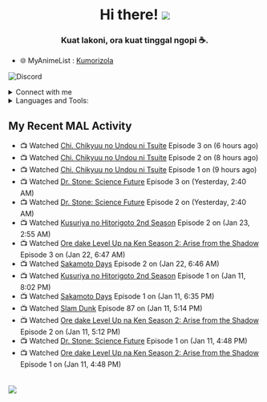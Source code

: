 <h1 align="center">Hi there! <img src="https://media.giphy.com/media/hvRJCLFzcasrR4ia7z/giphy.gif" width="25px"> </h1>
<h3 align="center">Kuat lakoni, ora kuat tinggal ngopi ☕.</h3>

- 🌐 MyAnimeList : [Kumorizola](https://myanimelist.net/animelist/Kumorizola)

![Discord](https://discord.c99.nl/widget/theme-1/761213268009943051.png)
<details>
      <summary>Connect with me</summary>
    <p align="left">
        <a href="https://www.instagram.com/kumorizola/" target="blank"><img align="center"
                src="https://raw.githubusercontent.com/rahuldkjain/github-profile-readme-generator/master/src/images/icons/Social/instagram.svg"
                alt="kumorizola" height="30" width="40" /></a>
        <a href="https://discord.com" target="blank"><img align="center"
                src="https://raw.githubusercontent.com/rahuldkjain/github-profile-readme-generator/master/src/images/icons/Social/discord.svg"
                alt="Kumori#5882" height="30" width="40" /></a>
    </p>
</details>

<details>
    <summary align="left">Languages and Tools:</summary>
<p align="left">
      <a href="https://www.w3schools.com/css/" target="_blank">
        <img src="https://raw.githubusercontent.com/devicons/devicon/master/icons/css3/css3-original-wordmark.svg"
            alt="css3" width="40" height="40" /> </a> <a href="https://www.w3.org/html/" target="_blank"> <img
            src="https://raw.githubusercontent.com/devicons/devicon/master/icons/html5/html5-original-wordmark.svg"
            alt="html5" width="40" height="40" /> </a> <a href="https://www.java.com" target="_blank"> <img
            src="https://raw.githubusercontent.com/devicons/devicon/master/icons/java/java-original.svg" alt="java"
            width="40" height="40" /> </a> <a href="https://developer.mozilla.org/en-US/docs/Web/JavaScript"
            target="_blank"> <img
            src="https://raw.githubusercontent.com/devicons/devicon/master/icons/javascript/javascript-original.svg"
            alt="javascript" width="40" height="40" /> </a> <a href="https://nodejs.org" target="_blank"> <img
            src="https://raw.githubusercontent.com/devicons/devicon/master/icons/nodejs/nodejs-original-wordmark.svg"
            alt="nodejs" width="40" height="40" /> </a> <a href="https://www.python.org" target="_blank"> <img
            src="https://raw.githubusercontent.com/devicons/devicon/master/icons/python/python-original.svg"
            alt="python" width="40" height="40" /> </a> <a href="https://www.typescriptlang.org/" target="_blank"> <img
            src="https://raw.githubusercontent.com/devicons/devicon/master/icons/typescript/typescript-original.svg" 
            alt="typescript" width="40" height="40" /> </a> <a href="https://www.photoshop.com/en" target="_blank"> <img
            src="https://upload.wikimedia.org/wikipedia/commons/a/af/Adobe_Photoshop_CC_icon.svg" alt="photoshop" width="40" height="40"/> </a>
            <a href="https://www.adobe.com/products/premiere.html" target="_blank"> <img
            src="https://upload.wikimedia.org/wikipedia/commons/4/40/Adobe_Premiere_Pro_CC_icon.svg" alt="Premiere pro" width="40" height="40"/> </a>
            <a href="https://www.adobe.com/in/products/illustrator.html" target="_blank"> <img 
            src="https://upload.wikimedia.org/wikipedia/commons/f/fb/Adobe_Illustrator_CC_icon.svg" alt="illustrator" width="40" height="40"/> </a>
      
 </details>
 
 <h2> My Recent MAL Activity</h2>
<!-- MAL_ACTIVITY:start -->

- 📺 Watched [Chi. Chikyuu no Undou ni Tsuite](https://MyAnimeList.net/anime.php?id=52215) Episode 3 on (6 hours ago)
- 📺 Watched [Chi. Chikyuu no Undou ni Tsuite](https://MyAnimeList.net/anime.php?id=52215) Episode 2 on (8 hours ago)
- 📺 Watched [Chi. Chikyuu no Undou ni Tsuite](https://MyAnimeList.net/anime.php?id=52215) Episode 1 on (9 hours ago)
- 📺 Watched [Dr. Stone: Science Future](https://MyAnimeList.net/anime.php?id=57592) Episode 3 on (Yesterday, 2:40 AM)
- 📺 Watched [Dr. Stone: Science Future](https://MyAnimeList.net/anime.php?id=57592) Episode 2 on (Yesterday, 2:40 AM)
- 📺 Watched [Kusuriya no Hitorigoto 2nd Season](https://MyAnimeList.net/anime.php?id=58514) Episode 2 on (Jan 23, 2:55 AM)
- 📺 Watched [Ore dake Level Up na Ken Season 2: Arise from the Shadow](https://MyAnimeList.net/anime.php?id=58567) Episode 3 on (Jan 22, 6:47 AM)
- 📺 Watched [Sakamoto Days](https://MyAnimeList.net/anime.php?id=58939) Episode 2 on (Jan 22, 6:46 AM)
- 📺 Watched [Kusuriya no Hitorigoto 2nd Season](https://MyAnimeList.net/anime.php?id=58514) Episode 1 on (Jan 11, 8:02 PM)
- 📺 Watched [Sakamoto Days](https://MyAnimeList.net/anime.php?id=58939) Episode 1 on (Jan 11, 6:35 PM)
- 📺 Watched [Slam Dunk](https://MyAnimeList.net/anime.php?id=170) Episode 87 on (Jan 11, 5:14 PM)
- 📺 Watched [Ore dake Level Up na Ken Season 2: Arise from the Shadow](https://MyAnimeList.net/anime.php?id=58567) Episode 2 on (Jan 11, 5:12 PM)
- 📺 Watched [Dr. Stone: Science Future](https://MyAnimeList.net/anime.php?id=57592) Episode 1 on (Jan 11, 4:48 PM)
- 📺 Watched [Ore dake Level Up na Ken Season 2: Arise from the Shadow](https://MyAnimeList.net/anime.php?id=58567) Episode 1 on (Jan 11, 4:48 PM)

<!-- MAL_ACTIVITY:end -->

  
<h2 align="left"> <img src="https://media.discordapp.net/attachments/918405470073520168/919220018355523584/ezgif.com-gif-maker_1.gif">

